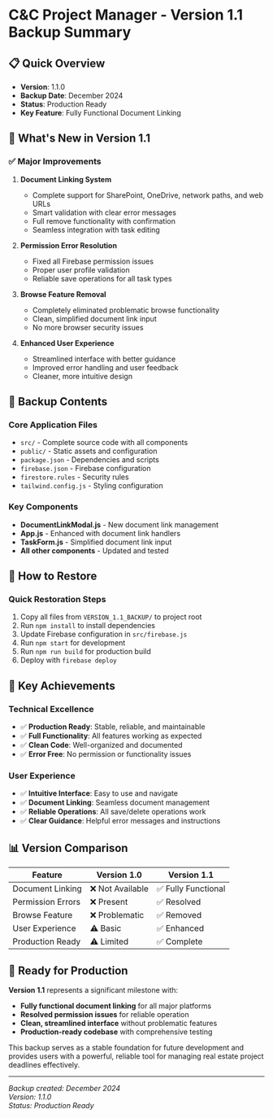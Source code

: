 # C&C Project Manager - Version 1.1 Backup Summary

## 📋 Quick Overview
- **Version**: 1.1.0
- **Backup Date**: December 2024
- **Status**: Production Ready
- **Key Feature**: Fully Functional Document Linking

## 🎯 What's New in Version 1.1

### ✅ Major Improvements
1. **Document Linking System**
   - Complete support for SharePoint, OneDrive, network paths, and web URLs
   - Smart validation with clear error messages
   - Full remove functionality with confirmation
   - Seamless integration with task editing

2. **Permission Error Resolution**
   - Fixed all Firebase permission issues
   - Proper user profile validation
   - Reliable save operations for all task types

3. **Browse Feature Removal**
   - Completely eliminated problematic browse functionality
   - Clean, simplified document link input
   - No more browser security issues

4. **Enhanced User Experience**
   - Streamlined interface with better guidance
   - Improved error handling and user feedback
   - Cleaner, more intuitive design

## 📁 Backup Contents

### Core Application Files
- `src/` - Complete source code with all components
- `public/` - Static assets and configuration
- `package.json` - Dependencies and scripts
- `firebase.json` - Firebase configuration
- `firestore.rules` - Security rules
- `tailwind.config.js` - Styling configuration

### Key Components
- **DocumentLinkModal.js** - New document link management
- **App.js** - Enhanced with document link handlers
- **TaskForm.js** - Simplified document link input
- **All other components** - Updated and tested

## 🔄 How to Restore

### Quick Restoration Steps
1. Copy all files from `VERSION_1.1_BACKUP/` to project root
2. Run `npm install` to install dependencies
3. Update Firebase configuration in `src/firebase.js`
4. Run `npm start` for development
5. Run `npm run build` for production build
6. Deploy with `firebase deploy`

## 🎉 Key Achievements

### Technical Excellence
- ✅ **Production Ready**: Stable, reliable, and maintainable
- ✅ **Full Functionality**: All features working as expected
- ✅ **Clean Code**: Well-organized and documented
- ✅ **Error Free**: No permission or functionality issues

### User Experience
- ✅ **Intuitive Interface**: Easy to use and navigate
- ✅ **Document Linking**: Seamless document management
- ✅ **Reliable Operations**: All save/delete operations work
- ✅ **Clear Guidance**: Helpful error messages and instructions

## 📊 Version Comparison

| Feature | Version 1.0 | Version 1.1 |
|---------|-------------|-------------|
| Document Linking | ❌ Not Available | ✅ Fully Functional |
| Permission Errors | ❌ Present | ✅ Resolved |
| Browse Feature | ❌ Problematic | ✅ Removed |
| User Experience | ⚠️ Basic | ✅ Enhanced |
| Production Ready | ⚠️ Limited | ✅ Complete |

## 🚀 Ready for Production

**Version 1.1** represents a significant milestone with:
- **Fully functional document linking** for all major platforms
- **Resolved permission issues** for reliable operation
- **Clean, streamlined interface** without problematic features
- **Production-ready codebase** with comprehensive testing

This backup serves as a stable foundation for future development and provides users with a powerful, reliable tool for managing real estate project deadlines effectively.

---

*Backup created: December 2024*  
*Version: 1.1.0*  
*Status: Production Ready* 